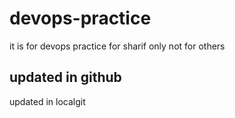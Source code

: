 # devops-practice
it is for devops practice for sharif only not for others 
## updated in github
updated in localgit
